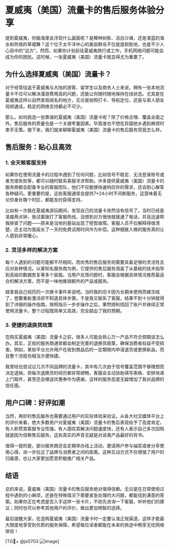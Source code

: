 # 夏威夷（美国）流量卡的售后服务体验分享

提到夏威夷，你脑海里会浮现什么画面呢？是椰林树影、洁白沙滩，还是湛蓝的海水和热情的草裙舞？这个位于太平洋中心的美丽群岛不仅是度假胜地，也是不少人心目中的“远方”。然而，如果你计划前往夏威夷旅行或工作，手机网络问题可能会成为你的困扰。这时候，一张夏威夷（美国）流量卡就显得尤为重要了。

## 为什么选择夏威夷（美国）流量卡？

对于经常往返于夏威夷与大陆的游客、留学生以及商务人士来说，拥有一张本地流量卡不仅可以解决漫游费用高的问题，还能让你随时随地保持在线状态。尤其是在夏威夷这样以自然景观闻名的地方，无论是拍照打卡、导航定位，还是与家人朋友视频通话，稳定的网络支持都必不可少。

那么，如何挑选一张靠谱的夏威夷（美国）流量卡呢？除了价格合理、覆盖全面之外，售后服务的质量也是一个关键考量因素。毕竟谁也不想在异国他乡遇到麻烦时束手无策。接下来，我们就来聊聊夏威夷（美国）流量卡的售后服务究竟怎么样。

## 售后服务：贴心且高效

### 1. **全天候客服支持**
   如果你在使用流量卡的过程中遇到了任何问题，比如信号不稳定、无法登录账号或者充值失败等，都可以随时联系客服寻求帮助。许多提供夏威夷（美国）流量卡的服务商都会配备专业的客服团队，他们不仅能够快速响应你的需求，还会耐心解答各种疑问。更重要的是，这些客服通常会提供7×24小时不间断服务，这意味着无论你身处哪个时区，都能及时获得支持。

   比如有一次我在夏威夷游玩期间，发现自己的流量卡突然没有信号了。当时已经是凌晨两点钟，我试着拨打了客服热线，没想到对方很快就接通了电话，并且迅速帮我排查了问题——原来是当地的基站出现了短暂故障。客服人员不仅解释得很清楚，还主动为我延长了一天的免费试用时间作为补偿。这种细致入微的服务真的让人感到非常暖心。

### 2. **灵活多样的解决方案**
   每个人遇到的问题可能都不尽相同，而优秀的售后服务则需要具备足够的灵活性去应对各种情况。以某知名服务商为例，它提供的售后服务涵盖了从基础的技术指导到高级的数据恢复等多个层面。当用户反馈问题时，客服会根据具体情况推荐最适合的解决方案，而不是一味地推销额外的产品或服务。

   就拿我自己经历的一次换卡事件来说吧。当时我的旧卡因为长期未使用而被冻结了，想要重新激活却不知道具体步骤。于是我又联系了客服，结果不到十分钟就得到了详细的操作指南。按照指示一步步操作之后，果然顺利找回了账户并继续正常使用流量卡。整个过程既简单又高效，完全超出了我的预期。

### 3. **便捷的退换货政策**
   在购买夏威夷（美国）流量卡之前，很多人可能会担心万一产品不符合预期该怎么办。其实，正规的服务商通常都会制定完善的退换货政策，确保消费者权益不受损害。例如，某些平台允许用户在收到商品后的一定期限内申请退货或更换新品，而且整个流程也相当方便快捷。

   我曾经也尝试过几次不同品牌的流量卡，其中有几次由于信号覆盖范围不够理想而决定退掉。但每次退换货的经历都非常顺畅，客服会主动协助填写表格、安排快递上门取件，甚至还会赠送优惠券作为感谢。这样的服务态度无疑增加了我对品牌的信任感。

## 用户口碑：好评如潮

当然，再好的售后服务也需要通过用户的实际体验来验证。从各大社交媒体平台上的评价来看，绝大多数用户对夏威夷（美国）流量卡的售后表现给予了高度肯定。有人称赞其客服专业性强，有人感叹其解决问题速度快，还有人表示自己多次回购就是因为信赖售后服务。这些真实的声音无疑是对该类产品最好的背书。

值得一提的是，部分服务商还会定期举办线上活动，邀请用户参与抽奖或者分享使用心得，进一步拉近了品牌与消费者之间的距离。这种互动方式不仅增强了用户的归属感，也让大家更加愿意积极推广相关产品。

## 结语

总的来说，夏威夷（美国）流量卡的售后服务绝对值得信赖。无论是在日常使用过程中遇到的小麻烦，还是在特殊情况下需要紧急处理的大问题，都能找到满意的答案。如果你正在考虑是否入手这样一张卡片，不妨先咨询一下客服，听听他们的建议；同时也可以参考其他用户的评价，做出更加明智的选择。

最后提醒大家，在选购夏威夷（美国）流量卡时一定要认准正规渠道，这样才能最大限度地享受到优质的服务保障。希望每位读者都能在未来的旅途中畅享无忧网络体验！

[TG💪+ @jx0703 ![Image](https://github.com/user-attachments/assets/dbca1d08-cadb-493c-b0ec-ad6f7a83f270)]